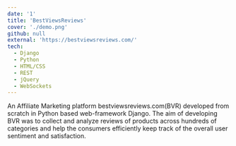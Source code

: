 ```yaml
---
date: '1'
title: 'BestViewsReviews'
cover: './demo.png'
github: null
external: 'https://bestviewsreviews.com/'
tech:
  - Django
  - Python
  - HTML/CSS
  - REST
  - jQuery
  - WebSockets
---
```


An Affiliate Marketing platform bestviewsreviews.com(BVR) developed from scratch in Python based web-framework Django. The aim of developing BVR was to collect and analyze reviews of products across hundreds of categories and help the consumers efficiently keep track of the overall user sentiment and satisfaction.
